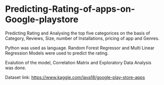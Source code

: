 # Predicting-Rating-of-apps-on-Google-playstore

Predicting Rating and Analysing the top five categorices on the basis of Category, Reviews, Size, number of Installations, pricing of app and Genres.

Python was used as language. Random Forest Regressor and Multi Linear Regression Models were used to predict the rating.

Evalution of the model, Correlation Matrix and Exploratory Data Analysis was done.

Dataset link: https://www.kaggle.com/lava18/google-play-store-apps
